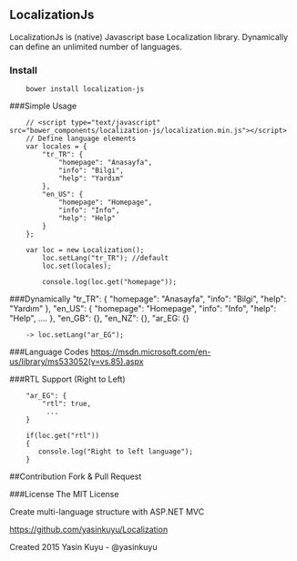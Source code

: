 ## LocalizationJs
LocalizationJs is (native) Javascript base Localization library. Dynamically can define an unlimited number of languages. 
    
### Install

        bower install localization-js
        
<script type="text/javascript" src="bower_components/localization-js/localization.min.js"></script>
        
###Simple Usage

        // <script type="text/javascript" src="bower_components/localization-js/localization.min.js"></script>
        // Define language elements
        var locales = {
            "tr_TR": {
                "homepage": "Anasayfa",
                "info": "Bilgi",
                "help": "Yardım"
            },
            "en_US": {
                "homepage": "Homepage",
                "info": "Info",
                "help": "Help"
            }
        };
        
        var loc = new Localization();
            loc.setLang("tr_TR"); //default
            loc.set(locales);
            
            console.log(loc.get("homepage"));

###Dynamically
        "tr_TR": {
             "homepage": "Anasayfa",
             "info": "Bilgi",
             "help": "Yardım"
        },
        "en_US": {
             "homepage": "Homepage",
             "info": "Info",
             "help": "Help",
             ....
        },
        "en_GB": {},
        "en_NZ": {},
        "ar_EG: {}
        
        -> loc.setLang("ar_EG");

###Language Codes 
https://msdn.microsoft.com/en-us/library/ms533052(v=vs.85).aspx

###RTL Support (Right to Left)

        "ar_EG": {
            "rtl": true,
             ...
        } 
        
        if(loc.get("rtl"))
        {
           console.log("Right to left language");
        }

##Contribution
Fork & Pull Request

###License
The MIT License

Create multi-language structure with ASP.NET MVC

https://github.com/yasinkuyu/Localization

Created 2015 Yasin Kuyu - @yasinkuyu
